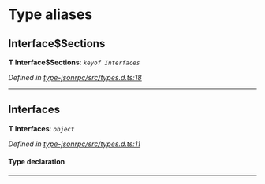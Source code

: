 

# Type aliases

<a id="interface_sections"></a>

##  Interface$Sections

**Ƭ Interface$Sections**: *`keyof Interfaces`*

*Defined in [type-jsonrpc/src/types.d.ts:18](https://github.com/polkadot-js/api/blob/ef78f2a/packages/type-jsonrpc/src/types.d.ts#L18)*

___
<a id="interfaces"></a>

##  Interfaces

**Ƭ Interfaces**: *`object`*

*Defined in [type-jsonrpc/src/types.d.ts:11](https://github.com/polkadot-js/api/blob/ef78f2a/packages/type-jsonrpc/src/types.d.ts#L11)*

#### Type declaration

___

